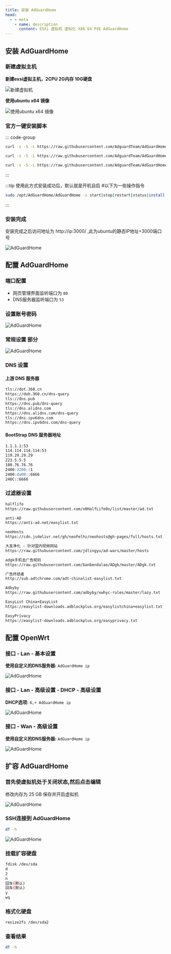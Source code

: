 ```yaml
---
title: 安装 AdGuardHome
head:
  - - meta
    - name: description
      content: ESXi 虚拟机 虚拟化 X86 64 PVE AdGuardHome
---
```


## 安装 AdGuardHome

### 新建虚拟主机

**新建exsi虚拟主机，2CPU 2G内存 10G硬盘**

![新建虚拟机](https://i.theojs.cn/docs/20231230203658.webp '新建虚拟机')

**使用ubuntu x64 镜像**

![使用ubuntu x64 镜像](https://i.theojs.cn/docs/20231230203757.webp '使用ubuntu x64 镜像')

### 官方一键安装脚本

::: code-group

```sh [安装]
curl -s -S -L https://raw.githubusercontent.com/AdguardTeam/AdGuardHome/master/scripts/install.sh | sh -s -- -v
```

```sh [重装]
curl -s -S -L https://raw.githubusercontent.com/AdguardTeam/AdGuardHome/master/scripts/install.sh | sh -s -- -v -r
```

```sh [卸载]
curl -s -S -L https://raw.githubusercontent.com/AdguardTeam/AdGuardHome/master/scripts/install.sh | sh -s -- -v -u
```

:::

:::tip 使用此方式安装成功后，默认就是开机自启 #以下为一些操作指令

```sh
sudo /opt/AdGuardHome/AdGuardHome -s start|stop|restart|status|install|uninstall
```

:::

### 安装完成

安装完成之后访问地址为 http://ip:3000/ ,此为ubuntu的静态IP地址+3000端口号

![AdGuardHome](https://i.theojs.cn/docs/20231230204830.webp '访问 http://ip:3000/')

## 配置 AdGuardHome

### 端口配置

- 网页管理界面监听端口为 `80`
- DNS服务器监听端口为 `53`

### 设置账号密码

![AdGuardHome](https://i.theojs.cn/docs/20231230205626.webp '设置账号密码')

### 常规设置 部分

![AdGuardHome](https://i.theojs.cn/docs/20231230205838.webp '常规设置 部分')

### DNS 设置

#### 上游 DNS 服务器

```md
tls://dot.360.cn
https://doh.360.cn/dns-query
tls://dns.pub
https://dns.pub/dns-query
tls://dns.alidns.com
https://dns.alidns.com/dns-query
tls://dns.ipv6dns.com
https://dns.ipv6dns.com/dns-query
```

#### BootStrap DNS 服务器地址

```md
1.1.1.1:53
114.114.114.114:53
119.29.29.29
223.5.5.5
180.76.76.76
2400:3200::1
2400:da00::6666
240C::6666
```

### 过滤器设置

```md
halflife
https://raw.githubusercontent.com/o0HalfLife0o/list/master/ad.txt

anti-AD
https://anti-ad.net/easylist.txt

neoHosts
https://cdn.jsdelivr.net/gh/neoFelhz/neohosts@gh-pages/full/hosts.txt

大圣净化 - 针对国内视频网站
https://raw.githubusercontent.com/jdlingyu/ad-wars/master/hosts

adgk手机去广告规则
https://raw.githubusercontent.com/banbendalao/ADgk/master/ADgk.txt

广告终结者
http://sub.adtchrome.com/adt-chinalist-easylist.txt

Adbyby
https://raw.githubusercontent.com/adbyby/xwhyc-rules/master/lazy.txt

EasyList China+EasyList
https://easylist-downloads.adblockplus.org/easylistchina+easylist.txt

EasyPrivacy
https://easylist-downloads.adblockplus.org/easyprivacy.txt
```

## 配置 OpenWrt

### 接口 - Lan - 基本设置

**使用自定义的DNS服务器:** `AdGuardHome ip`

![AdGuardHome](https://i.theojs.cn/docs/20231230210932.webp 'Lan口设置')

### 接口 - Lan - 高级设置 - DHCP - 高级设置

**DHCP选项:** `6,+ AdGuardHome ip`

![AdGuardHome](https://i.theojs.cn/docs/20231230211121.webp 'Lan口设置')

### 接口 - Wan - 高级设置

**使用自定义的DNS服务器:** `AdGuardHome ip`

![AdGuardHome](https://i.theojs.cn/docs/20231230211412.webp 'Wan口设置')

## 扩容 AdGuardHome

### 首先使虚拟机处于关闭状态,然后点击编辑

修改内存为 25 GB 保存并开启虚拟机

![AdGuardHome](https://i.theojs.cn/docs/20231231142111.webp '扩容 AdGuardHome')

### SSH连接到 AdGuardHome

```sh
df -h
```

![AdGuardHome](https://i.theojs.cn/docs/20231231142451.webp 'SSH连接到 AdGuardHome')

### 挂载扩容硬盘

```sh
fdisk /dev/sda
d
2
n
回车(默认)
回车(默认)
y
wq
```

### 格式化硬盘

```sh
resize2fs /dev/sda2
```

### 查看结果

```sh
df -h
```
